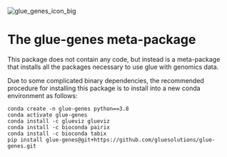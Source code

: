 ![glue_genes_icon_big](https://user-images.githubusercontent.com/3639698/135276631-e67b413e-9299-4bb8-be68-fa18f06759b9.png)

The glue-genes meta-package
=========================



This package does not contain any code, but instead is a meta-package that 
installs all the packages necessary to use glue with genomics data. 

Due to some complicated binary dependencies, the recommended procedure for 
installing this package is to install into a new conda environment as follows:

```
conda create -n glue-genes python==3.8
conda activate glue-genes
conda install -c glueviz glueviz
conda install -c bioconda pairix
conda install -c bioconda tabix
pip install glue-genes@git+https://github.com/gluesolutions/glue-genes.git
```
